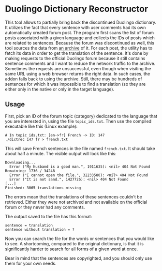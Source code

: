 # Duolingo Dictionary Reconstructor
 
This tool allows to partially bring back the discontinued Duolingo dictionary. It utilizes the fact that every sentence with user comments had its own automatically created forum post. The program first scans the list of forum posts associated with a given language and collects the IDs of posts which are related to sentences. Because the forum was discontinued as well, this tool sources the data from [an archive](https://duolingo.hobune.stream/) of it. For each post, the utility has to fetch its data in order to get the translation of the sentence. It's done by making requests to the official Duolingo forum because it still contains sentence comments and I want to reduce the network traffic to the archive. Sometimes the requests are unsuccessful, even though when visiting the same URL using a web browser returns the right data. In such cases, the addon falls back to using the archive. Still, there may be hundreds of sentences for which it was impossible to find a translation (so they are either only in the native or only in the target language).

## Usage
First, pick an ID of the forum topic (category) dedicated to the language that you are interested in, using the file `topic_ids.txt`. Then use the compiled executable like this (Linux example):
```shell
# In topic_ids.txt: [en->fr] French -> ID: 147
./dictrec 147 fr > french.txt
```
This will save French sentences in the file named `french.txt`. It should take about half a minute. The visible output will look like this:
```
Downloading...
  Error ("My husband is a good man.", 1911635): <nil> 404 Not Found
Remaining: 1736 / 34248
  Error ("I cannot open the file.", 32233580): <nil> 404 Not Found
  Error ("It is not sand.", 1427726): <nil> 404 Not Found
[...]
Finished: 3065 translations missing
```
The errors mean that the translations of these sentences couldn't be retrieved. Either they were not archived and not available on the official forum or they never had any comments.

The output saved to the file has this format:
```
sentence = translation
sentence without translation = ?
```

Now you can search the file for the words or sentences that you would like to see. A shortcoming, compared to the original dictionary, is that it is significantly harder to search for all forms of a given word at once.

Bear in mind that the sentences are copyrighted, and you should only use them for your own needs.